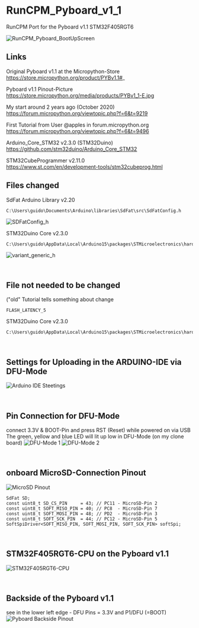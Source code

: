 # RunCPM_Pyboard_v1_1
RunCPM Port for the Pyboard v1.1 STM32F405RGT6

![RunCPM_Pyboard_BootUpScreen](https://github.com/guidol70/RunCPM_Pyboard_v1_1/raw/main/pictures/RunCPM_Pyboard_v1_1.jpg?raw=true)

## Links

Original Pyboard v1.1 at the Micropython-Store<br>
https://store.micropython.org/product/PYBv1.1#_

Pyboard v1.1 Pinout-Picture
https://store.micropython.org/media/products/PYBv1_1-E.jpg

My start around 2 years ago (October 2020)<br>
https://forum.micropython.org/viewtopic.php?f=6&t=9219

First Tutorial from User @apples in forum.micropython.org<br>
https://forum.micropython.org/viewtopic.php?f=6&t=9496

Arduino_Core_STM32 v2.3.0 (STM32Duino)<br>
https://github.com/stm32duino/Arduino_Core_STM32

STM32CubeProgrammer v2.11.0<br>
https://www.st.com/en/development-tools/stm32cubeprog.html
<br>

## Files changed

SdFat Arduino Library v2.20
```
C:\Users\guido\Documents\Arduino\libraries\SdFat\src\SdFatConfig.h
```
![SDFatConfig_h](https://github.com/guidol70/RunCPM_Pyboard_v1_1/raw/main/pictures/SdFatConfig_h_changes.jpg?raw=true)

STM32Duino Core v2.3.0
```
C:\Users\guido\AppData\Local\Arduino15\packages\STMicroelectronics\hardware\stm32\2.3.0\variants\STM32F4xx\F405RGT_F415RGT\variant_generic.h
```
![variant_generic_h](https://github.com/guidol70/RunCPM_Pyboard_v1_1/raw/main/pictures/variant_generic_h_changes.jpg?raw=true)

<br>

## File not needed to be changed 

("old" Tutorial tells something about change 
```
FLASH_LATENCY_5
```

STM32Duino Core v2.3.0
```
C:\Users\guido\AppData\Local\Arduino15\packages\STMicroelectronics\hardware\stm32\2.3.0\variants\STM32F4xx\F405RGT_F415RGT\variant_generic.cpp
```

<br>

## Settings for Uploading in the ARDUINO-IDE via DFU-Mode

![Arduino IDE Steetings](https://github.com/guidol70/RunCPM_Pyboard_v1_1/raw/main/pictures/RunCPM_STM32_Pyboard_settings.jpg?raw=true)

<br>

## Pin Connection for DFU-Mode 

connect 3.3V & BOOT-Pin and press RST (Reset) while powered on via USB<br>
The green, yellow and blue LED will lit up low in DFU-Mode (on my clone board)
![DFU-Mode 1](https://github.com/guidol70/RunCPM_Pyboard_v1_1/raw/main/pictures/Pyboard_v1_1_DFU_FullBoard.jpg?raw=true)
![DFU-Mode 2](https://github.com/guidol70/RunCPM_Pyboard_v1_1/raw/main/pictures/Pyboard_v1_1_DFU.jpg?raw=true)

<br>

## onboard MicroSD-Connection Pinout
![MicroSD Pinout](https://github.com/guidol70/RunCPM_Pyboard_v1_1/raw/main/pictures/Pyboard_MicroSD.jpg?raw=true)

```
SdFat SD;
const uint8_t SD_CS_PIN     = 43; // PC11 - MicroSD-Pin 2
const uint8_t SOFT_MISO_PIN = 40; // PC8  - MicroSD-Pin 7
const uint8_t SOFT_MOSI_PIN = 48; // PD2  - MicroSD-Pin 3
const uint8_t SOFT_SCK_PIN  = 44; // PC12 - MicroSD-Pin 5
SoftSpiDriver<SOFT_MISO_PIN, SOFT_MOSI_PIN, SOFT_SCK_PIN> softSpi;
```

<br>

## STM32F405RGT6-CPU on the Pyboard v1.1

![STM32F405RGT6-CPU](https://github.com/guidol70/RunCPM_Pyboard_v1_1/raw/main/pictures/STM32F405RGT6_CPU.jpg?raw=true)

<br>

## Backside of the Pyboard v1.1

see in the lower left edge - DFU Pins = 3.3V and P1/DFU (=BOOT)
![Pyboard Backside Pinout](https://github.com/guidol70/RunCPM_Pyboard_v1_1/raw/main/pictures/Pyboard_v1_1_Back.jpg?raw=true)
